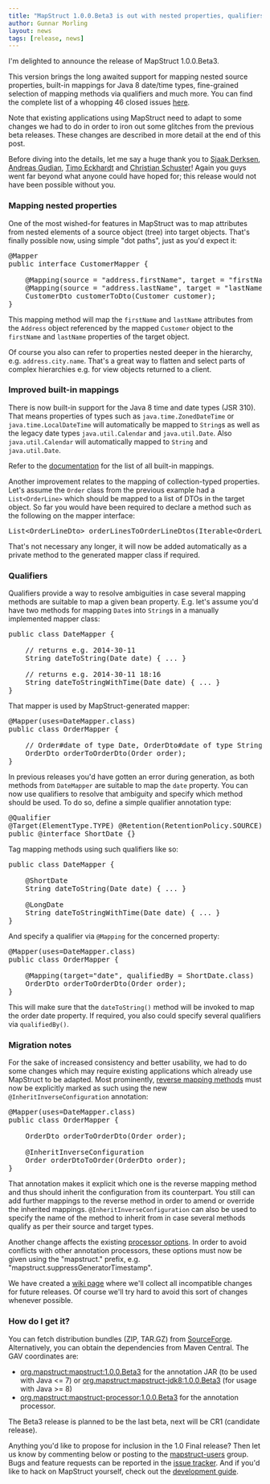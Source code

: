 ```yaml
---
title: "MapStruct 1.0.0.Beta3 is out with nested properties, qualifiers and more"
author: Gunnar Morling
layout: news
tags: [release, news]
---
```


I'm delighted to announce the release of MapStruct 1.0.0.Beta3.

This version brings the long awaited support for mapping nested source properties, built-in mappings for Java 8 date/time types, fine-grained selection of mapping methods via qualifiers and much more. You can find the complete list of a whopping 46 closed issues [here](https://github.com/mapstruct/mapstruct/issues?page=2&q=milestone%3A1.0.0.Beta3+is%3Aclosed).

Note that existing applications using MapStruct need to adapt to some changes we had to do in order to iron out some glitches from the previous beta releases. These changes are described in more detail at the end of this post.

Before diving into the details, let me say a huge thank you to [Sjaak Derksen](https://github.com/sjaakd/), [Andreas Gudian](https://github.com/agudian), [Timo Eckhardt](https://github.com/timoe) and [Christian Schuster](https://github.com/chschu)! Again you guys went far beyond what anyone could have hoped for; this release would not have been possible without you.

### Mapping nested properties

One of the most wished-for features in MapStruct was to map attributes from nested elements of a source object (tree) into target objects. That's finally possible now, using simple "dot paths", just as you'd expect it:

<pre class="prettyprint linenums">
@Mapper
public interface CustomerMapper {

    @Mapping(source = "address.firstName", target = "firstName")
    @Mapping(source = "address.lastName", target = "lastName")
    CustomerDto customerToDto(Customer customer);
}
</pre>

This mapping method will map the `firstName` and `lastName` attributes from the `Address` object referenced by the mapped `Customer` object to the `firstName` and `lastName` properties of the target object.

Of course you also can refer to properties nested deeper in the hierarchy, e.g. `address.city.name`. That's a great way to flatten and select parts of complex hierarchies e.g. for view objects returned to a client.

### Improved built-in mappings

There is now built-in support for the Java 8 time and date types (JSR 310). That means properties of types such as `java.time.ZonedDateTime` or `java.time.LocalDateTime` will automatically be mapped to `String`s as well as the legacy date types `java.util.Calendar` and `java.util.Date`. Also `java.util.Calendar` will automatically mapped to `String` and `java.util.Date`.

Refer to the [documentation](/documentation/#section-05) for the list of all built-in mappings.

Another improvement relates to the mapping of collection-typed properties. Let's assume the `Order` class from the previous example had a `List<OrderLine>` which should be mapped to a list of DTOs in the target object. So far you would have been required to declare a method such as the following on the mapper interface:

<pre class="prettyprint linenums">
List&lt;OrderLineDto&gt; orderLinesToOrderLineDtos(Iterable&lt;OrderLine&gt; orderLines);
</pre>

That's not necessary any longer, it will now be added automatically as a private method to the generated mapper class if required.

### Qualifiers

Qualifiers provide a way to resolve ambiguities in case several mapping methods are suitable to map a given bean property. E.g. let's assume you'd have two methods for mapping `Date`s into `String`s in a manually implemented mapper class:

<pre class="prettyprint linenums">
public class DateMapper {

    // returns e.g. 2014-30-11
    String dateToString(Date date) { ... }

    // returns e.g. 2014-30-11 18:16
    String dateToStringWithTime(Date date) { ... }
}
</pre>

That mapper is used by MapStruct-generated mapper:

<pre class="prettyprint linenums">
@Mapper(uses=DateMapper.class)
public class OrderMapper {

    // Order#date of type Date, OrderDto#date of type String
    OrderDto orderToOrderDto(Order order);
}
</pre>

In previous releases you'd have gotten an error during generation, as both methods from `DateMapper` are suitable to map the `date` property. You can now use qualifiers to resolve that ambiguity and specify which method should be used. To do so, define a simple qualifier annotation type:

<pre class="prettyprint linenums">
@Qualifier
@Target(ElementType.TYPE) @Retention(RetentionPolicy.SOURCE)
public @interface ShortDate {}
</pre>

Tag mapping methods using such qualifiers like so:

<pre class="prettyprint linenums">
public class DateMapper {

    @ShortDate
    String dateToString(Date date) { ... }

    @LongDate
    String dateToStringWithTime(Date date) { ... }
}
</pre>

And specify a qualifier via `@Mapping` for the concerned property:

<pre class="prettyprint linenums">
@Mapper(uses=DateMapper.class)
public class OrderMapper {

    @Mapping(target="date", qualifiedBy = ShortDate.class)
    OrderDto orderToOrderDto(Order order);
}
</pre>

This will make sure that the `dateToString()` method will be invoked to map the order date property. If required, you also could specify several qualifiers via `qualifiedBy()`.

### Migration notes

For the sake of increased consistency and better usability, we had to do some changes which may require existing applications which already use MapStruct to be adapted. Most prominently, [reverse mapping methods](/documentation/#section-10) must now be explicitly marked as such using the new `@InheritInverseConfiguration` annotation:

<pre class="prettyprint linenums">
@Mapper(uses=DateMapper.class)
public class OrderMapper {

    OrderDto orderToOrderDto(Order order);

    @InheritInverseConfiguration
    Order orderDtoToOrder(OrderDto order);
}
</pre>

That annotation makes it explicit which one is the reverse mapping method and thus should inherit the configuration from its counterpart. You still can add further mappings to the reverse method in order to amend or override the inherited mappings. `@InheritInverseConfiguration` can also be used to specify the name of the method to inherit from in case several methods qualify as per their source and target types.

Another change affects the existing [processor options](http://localhost:9009/documentation/#section-02-01). In order to avoid conflicts with other annotation processors, these options must now be given using the "mapstruct." prefix, e.g. "mapstruct.suppressGeneratorTimestamp".

We have created a [wiki page](https://github.com/mapstruct/mapstruct/wiki/Migration-notes) where we'll collect all incompatible changes for future releases. Of course we'll try hard to avoid this sort of changes whenever possible.

### How do I get it?

You can fetch distribution bundles (ZIP, TAR.GZ) from [SourceForge](http://sourceforge.net/projects/mapstruct/files/1.0.0.Beta3/). Alternatively, you can obtain the dependencies from Maven Central. The GAV coordinates are:

* [org.mapstruct:mapstruct:1.0.0.Beta3](http://search.maven.org/#artifactdetails&#124;org.mapstruct&#124;mapstruct&#124;1.0.0.Beta3&#124;jar) for the annotation JAR (to be used with Java <= 7) or [org.mapstruct:mapstruct-jdk8:1.0.0.Beta3](http://search.maven.org/#artifactdetails&#124;org.mapstruct&#124;mapstruct-jdk8&#124;1.0.0.Beta3&#124;jar) (for usage with Java >= 8)
* [org.mapstruct:mapstruct-processor:1.0.0.Beta3](http://search.maven.org/#artifactdetails&#124;org.mapstruct&#124;mapstruct-processor&#124;1.0.0.Beta3&#124;jar) for the annotation processor.

The Beta3 release is planned to be the last beta, next will be CR1 (candidate release).

Anything you'd like to propose for inclusion in the 1.0 Final release? Then let us know by commenting below or posting to the [mapstruct-users](https://groups.google.com/forum/?fromgroups#!forum/mapstruct-users) group. Bugs and feature requests can be reported in the [issue tracker](https://github.com/mapstruct/mapstruct/issues). And if you'd like to hack on MapStruct yourself, check out the [development guide](/contributing).
